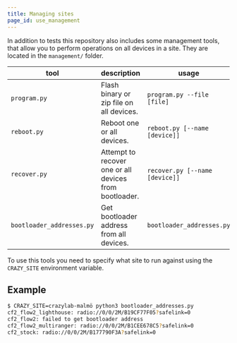 ```yaml
---
title: Managing sites
page_id: use_management
---
```


In addition to tests this repository also includes some management tools, that allow you to perform operations on all devices in a site.
They are located in the `management/` folder.

| tool                                 | description                                | usage                         |
| ------------------------------------ | -------------------------------------------| ----------------------------- |
| `program.py`              | Flash binary or zip file on all devices.              | `program.py --file [file]`    |
| `reboot.py`               | Reboot one or all devices.                            | `reboot.py [--name [device]]` |
| `recover.py`              | Attempt to recover one or all devices from bootloader.| `recover.py [--name [device]]`|
| `bootloader_addresses.py` | Get bootloader address from all devices.              | `bootloader_addresses.py`     |

To use this tools you need to specify what site to run against using the `CRAZY_SITE` environment variable.

## Example

```bash
$ CRAZY_SITE=crazylab-malmö python3 bootloader_addresses.py
cf2_flow2_lighthouse: radio://0/0/2M/B19CF77F05?safelink=0
cf2_flow2: failed to get bootloader address
cf2_flow2_multiranger: radio://0/0/2M/B1CEE678C5?safelink=0
cf2_stock: radio://0/0/2M/B177790F3A?safelink=0
```
